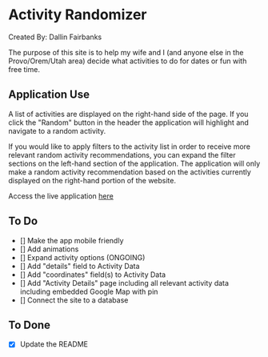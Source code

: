 # Activity Randomizer

Created By: Dallin Fairbanks

The purpose of this site is to help my wife and I (and anyone else in the Provo/Orem/Utah area) decide what activities to do for dates or fun with free time.

## Application Use

A list of activities are displayed on the right-hand side of the page. If you click the "Random" button in the header the application will highlight and navigate to a random activity.

If you would like to apply filters to the activity list in order to receive more relevant random activity recommendations, you can expand the filter sections on the left-hand section of the application. The application will only make a random activity recommendation based on the activities currently displayed on the right-hand portion of the website.

Access the live application [here](http://activity-randomizer-bucket.s3-website-us-east-1.amazonaws.com/)

## To Do

* [] Make the app mobile friendly
* [] Add animations
* [] Expand activity options (ONGOING)
* [] Add "details" field to Activity Data
* [] Add "coordinates" field(s) to Activity Data
* [] Add "Activity Details" page including all relevant activity data including embedded  Google Map with pin
* [] Connect the site to a database

## To Done

* [x] Update the README
